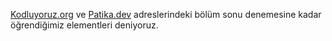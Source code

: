 [Kodluyoruz.org](https://www.kodluyoruz.org) ve [Patika.dev](https://www.patika.dev) adreslerindeki bölüm sonu denemesine kadar öğrendiğimiz elementleri deniyoruz. 

